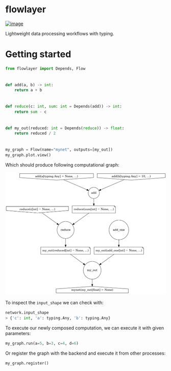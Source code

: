 # flowlayer

[![image][]][1]

Lightweight data processing workflows with typing.

# Getting started

```python
from flowlayer import Depends, Flow


def add(a, b) -> int:
    return a + b


def reduce(c: int, sum: int = Depends(add)) -> int:
    return sum - c


def my_out(reduced: int = Depends(reduce)) -> float:
    return reduced / 2


my_graph = Flow(name="mynet", outputs=[my_out]) 
my_graph.plot.view()
```


Which should produce following computational graph:

<p align="center">
    <img src="assets/out.png" />
</p>


To inspect the `input_shape` we can check with:

```python
network.input_shape
> {'c': int, 'a': typing.Any, 'b': typing.Any}
```

To execute our newly composed computation, we can execute it with given parameters:
```python
my_graph.run(a=5, b=3, c=4, d=6)
```

Or register the graph with the backend and execute it from other
processes: 
```python
my_graph.register()
```

  [image]: https://badge.fury.io/py/datagears.png
  [1]: http://badge.fury.io/py/datagears
